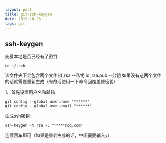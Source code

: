 ```yaml
---
layout: post
title: git-ssh-keygen
date: 2019-10-26
tags: git
---
```


## ssh-keygen

先看本地是否已经有了密钥
```shell
cd ~/.ssh
```

该文件夹下会包含两个文件
id_rsa --私钥
id_rsa.pub  --公钥
如果没有这两个文件的话就需要重新生成（有的话使用一下命令回覆盖原密钥）

1、首先设置用户名和邮箱

```shell
git config --global user.name "******"
git config --global user.email "******"
```

生成ssh密钥

```shell
ssh-keygen -t rsa -C "*****@qq.com"
```

连续回车即可（如果是重新生成的话，中间需要输入`y`）
